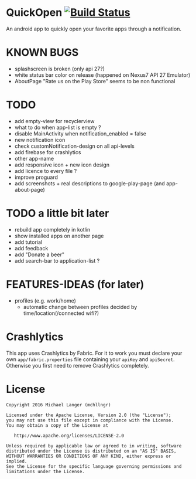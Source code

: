 # QuickOpen [![Build Status](https://travis-ci.org/mchllngr/QuickOpen.svg?branch=master)](https://travis-ci.org/mchllngr/QuickOpen)
An android app to quickly open your favorite apps through a notification.

# KNOWN BUGS
- splashscreen is broken (only api 27?)
- white status bar color on release (happened on Nexus7 API 27 Emulator)
- AboutPage "Rate us on the Play Store" seems to be non functional

# TODO
- add empty-view for recyclerview
- what to do when app-list is empty ?
- disable MainActivity when notification_enabled = false
- new notification icon
- check customNotification-design on all api-levels
- add firebase for crashlytics
- other app-name
- add responsive icon + new icon design
- add licence to every file ?
- improve proguard
- add screenshots + real descriptions to google-play-page (and app-about-page)

# TODO a little bit later
- rebuild app completely in kotlin
- show installed apps on another page
- add tutorial
- add feedback
- add "Donate a beer"
- add search-bar to application-list ?

# FEATURES-IDEAS (for later)
- profiles (e.g. work/home)
    - automatic change between profiles decided by time/location(/connected wifi?)

# Crashlytics
This app uses Crashlytics by Fabric. For it to work you must declare your own `app/fabric.properties` file containing your `apiKey` and `apiSecret`. Otherwise you first need to remove Crashlytics completely.

# License

```
Copyright 2016 Michael Langer (mchllngr)

Licensed under the Apache License, Version 2.0 (the "License");
you may not use this file except in compliance with the License.
You may obtain a copy of the License at

   http://www.apache.org/licenses/LICENSE-2.0

Unless required by applicable law or agreed to in writing, software
distributed under the License is distributed on an "AS IS" BASIS,
WITHOUT WARRANTIES OR CONDITIONS OF ANY KIND, either express or implied.
See the License for the specific language governing permissions and
limitations under the License.
```
